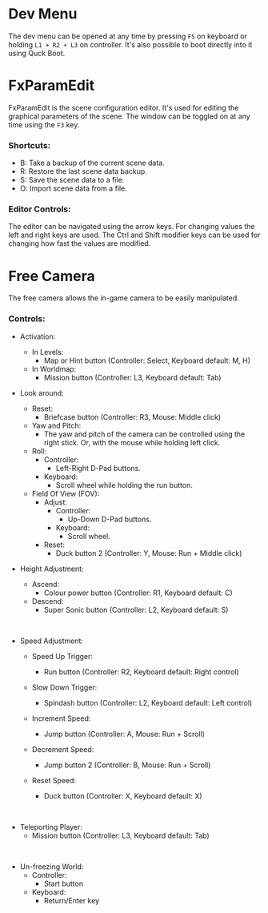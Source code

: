 # Dev Menu
The dev menu can be opened at any time by pressing `F5` on keyboard or holding `L1 + R2 + L3` on controller. It's also possible to boot directly into it using Quck Boot.

# FxParamEdit
FxParamEdit is the scene configuration editor. It's used for editing the graphical parameters of the scene. The window can be toggled on at any time using the `F3` key.

### Shortcuts:
- B: Take a backup of the current scene data.
- R: Restore the last scene data backup.
- S: Save the scene data to a file.
- O: Import scene data from a file.

### Editor Controls:
The editor can be navigated using the arrow keys. For changing values the left and right keys are used. The Ctrl and Shift modifier keys can be used for changing how fast the values are modified.

# Free Camera
The free camera allows the in-game camera to be easily manipulated.

### Controls:
- Activation:
    - In Levels:
        - Map or Hint button (Controller: Select, Keyboard default: M, H)
    - In Worldmap:
        - Mission button (Controller: L3, Keyboard default: Tab)

- Look around:
    - Reset:
        - Briefcase button (Controller: R3, Mouse: Middle click)
    - Yaw and Pitch:
        - The yaw and pitch of the camera can be controlled using the right stick. Or, with the mouse while holding left click.
    - Roll:
        - Controller:
            - Left-Right D-Pad buttons.
        - Keyboard:
            - Scroll wheel while holding the run button.
    - Field Of View (FOV):
        - Adjust:
            - Controller:
                - Up-Down D-Pad buttons.
            - Keyboard:
                - Scroll wheel.
        - Reset:
            - Duck button 2 (Controller: Y, Mouse: Run + Middle click)

- Height Adjustment:
    - Ascend:
        - Colour power button (Controller: R1, Keyboard default: C)
    - Descend:
        - Super Sonic button (Controller: L2, Keyboard default: S)

<br/>

- Speed Adjustment:
    - Speed Up Trigger:
        - Run button (Controller: R2, Keyboard default: Right control)
    - Slow Down Trigger:
        - Spindash button (Controller: L2, Keyboard default: Left control)

    - Increment Speed:
        - Jump button (Controller: A, Mouse: Run + Scroll)

    - Decrement Speed:
        - Jump button 2 (Controller: B, Mouse: Run + Scroll)

    - Reset Speed:
        - Duck button (Controller: X, Keyboard default: X)

<br/>

- Teleporting Player:
    - Mission button (Controller: L3, Keyboard default: Tab)

<br/>

- Un-freezing World:
    - Controller:
        - Start button
    - Keyboard:
        - Return/Enter key